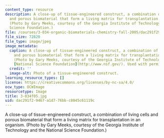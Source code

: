 ```yaml
---
content_type: resource
description: A close-up of tissue-engineered construct, a combination of living cells
  and porous biomaterial that form a living matrix for transplantation in an organism.
  (Photo by Gary Meeks, courtesy of the Georgia Institute of Technology and the National
  Science Foundation.)
file: /courses/3-034-organic-biomaterials-chemistry-fall-2005/dac291f29467a1d776bbc8045c61119c_3-034f05.jpg
file_size: 72820
file_type: image/jpeg
image_metadata:
  caption: A close-up of tissue-engineered construct, a combination of living cells
    and porous biomaterial that form a living matrix for transplantation in an organism.
    (Photo by Gary Meeks, courtesy of the Georgia Institute of Technology and the
    [National Science Foundation](http://www.nsf.gov/). Used with permission.)
  credit: ''
  image-alt: Photo of a tissue-engineered construct.
learning_resource_types: []
license: https://creativecommons.org/licenses/by-nc-sa/4.0/
ocw_type: OCWImage
resourcetype: Image
title: 3-034f05.jpg
uid: dac291f2-9467-a1d7-76bb-c8045c61119c
---
```

A close-up of tissue-engineered construct, a combination of living cells and porous biomaterial that form a living matrix for transplantation in an organism. (Photo by Gary Meeks, courtesy of the Georgia Institute of Technology and the National Science Foundation.)